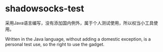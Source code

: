# shadowsocks-test
采用Java语言编写，没有添加国内例外，属于个人测试使用，所以权当小工具使用。

Written in the Java language, without adding a domestic exception, is a personal test use, so the right to use the gadget.
